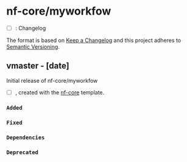 # nf-core/myworkfow

- [ ] : Changelog

The format is based on [Keep a Changelog](https://keepachangelog.com/en/1.0.0/)
and this project adheres to [Semantic Versioning](https://semver.org/spec/v2.0.0.html).

## vmaster - [date]

Initial release of nf-core/myworkfow

- [ ] , created with the [nf-core](https://nf-co.re/) template.

### `Added`

### `Fixed`

### `Dependencies`

### `Deprecated`
